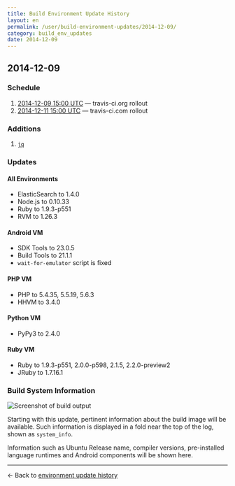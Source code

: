 ```yaml
---
title: Build Environment Update History
layout: en
permalink: /user/build-environment-updates/2014-12-09/
category: build_env_updates
date: 2014-12-09
---
```


## 2014-12-09

### Schedule

1. [2014-12-09 15:00 UTC](http://everytimezone.com/#2014-12-9,180,cn3) — travis-ci.org rollout
2. [2014-12-11 15:00 UTC](http://everytimezone.com/#2014-12-10,180,cn3) — travis-ci.com rollout

### Additions

1. [`jq`](http://stedolan.github.io/jq/)

### Updates

#### All Environments

- ElasticSearch to 1.4.0
- Node.js to 0.10.33
- Ruby to 1.9.3-p551
- RVM to 1.26.3

#### Android VM

- SDK Tools to 23.0.5
- Build Tools to 21.1.1
- `wait-for-emulator` script is fixed

#### PHP VM

- PHP to 5.4.35, 5.5.19, 5.6.3
- HHVM to 3.4.0

#### Python VM

- PyPy3 to 2.4.0

#### Ruby VM

- Ruby to 1.9.3-p551, 2.0.0-p598, 2.1.5, 2.2.0-preview2
- JRuby to 1.7.16.1

### Build System Information

![Screenshot of build output](https://cloud.githubusercontent.com/assets/25666/5291272/2f7983e0-7b1e-11e4-8868-e02c576310f9.png)

Starting with this update, pertinent information about the build image will be available.
Such information is displayed in a fold near the top of the log, shown as `system_info`.

Information such as Ubuntu Release name, compiler versions, pre-installed
language runtimes and Android components will be shown here.

***

← Back to [environment update history](..)
